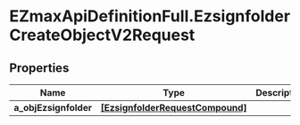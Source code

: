 # EZmaxApiDefinitionFull.EzsignfolderCreateObjectV2Request

## Properties

Name | Type | Description | Notes
------------ | ------------- | ------------- | -------------
**a_objEzsignfolder** | [**[EzsignfolderRequestCompound]**](EzsignfolderRequestCompound.md) |  | 


